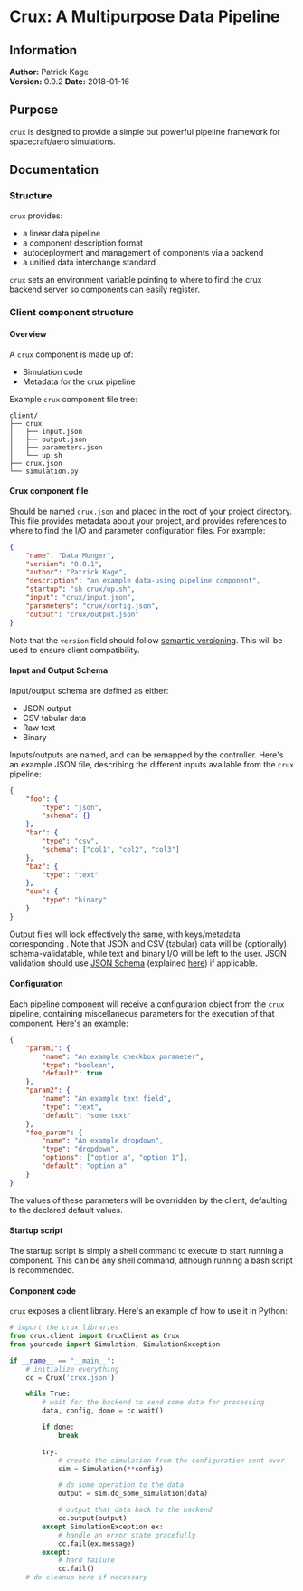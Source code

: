 # Crux: A Multipurpose Data Pipeline

## Information

__Author:__ Patrick Kage  
__Version:__ 0.0.2
__Date:__ 2018-01-16

## Purpose

`crux` is designed to provide a simple but powerful pipeline framework for spacecraft/aero simulations.

## Documentation

### Structure

`crux` provides:

 - a linear data pipeline
 - a component description format
 - autodeployment and management of components via a backend
 - a unified data interchange standard

`crux` sets an environment variable pointing to where to find the crux backend server so components can easily register.

### Client component structure

#### Overview

A `crux` component is made up of:

 - Simulation code
 - Metadata for the crux pipeline

Example `crux` component file tree:

```
client/
├── crux
│   ├── input.json
│   ├── output.json
│   ├── parameters.json
│   └── up.sh
├── crux.json
└── simulation.py
```

#### Crux component file

Should be named `crux.json` and placed in the root of your project directory. This file provides metadata about your project, and provides references to where to find the I/O and parameter configuration files. For example:

```json
{
	"name": "Data Munger",
	"version": "0.0.1",
	"author": "Patrick Kage",
	"description": "an example data-using pipeline component",
	"startup": "sh crux/up.sh",
	"input": "crux/input.json",
	"parameters": "crux/config.json",
	"output": "crux/output.json"
}
```

Note that the `version` field should follow [semantic versioning](https://semver.org). This will be used to ensure client compatibility.

#### Input and Output Schema

Input/output schema are defined as either:

 - JSON output
 - CSV tabular data
 - Raw text
 - Binary

Inputs/outputs are named, and can be remapped by the controller. Here's an example JSON file, describing the different inputs available from the `crux` pipeline:

```json
{
	"foo": {
		"type": "json",
		"schema": {}
	},
	"bar": {
		"type": "csv",
		"schema": ["col1", "col2", "col3"]
	},
	"baz": {
		"type": "text"
	},
	"qux": {
		"type": "binary"
	}
}
```

Output files will look effectively the same, with keys/metadata corresponding . Note that JSON and CSV (tabular) data will be (optionally) schema-validatable, while text and binary I/O will be left to the user. JSON validation should use [JSON Schema](http://json-schema.org/) (explained [here](https://spacetelescope.github.io/understanding-json-schema/)) if applicable.


#### Configuration

Each pipeline component will receive a configuration object from the `crux` pipeline, containing miscellaneous parameters for the execution of that component. Here's an example:

```json
{
	"param1": {
		"name": "An example checkbox parameter",
		"type": "boolean",
		"default": true
	},
	"param2": {
		"name": "An example text field",
		"type": "text",
		"default": "some text"
	},
	"foo_param": {
		"name": "An example dropdown",
		"type": "dropdown",
		"options": ["option a", "option 1"],
		"default": "option a"
	}
}
```

The values of these parameters will be overridden by the client, defaulting to the declared default values.

#### Startup script

The startup script is simply a shell command to execute to start running a component. This can be any shell command, although running a bash script is recommended.

#### Component code

`crux` exposes a client library. Here's an example of how to use it in Python:

```python
# import the crux libraries
from crux.client import CruxClient as Crux
from yourcode import Simulation, SimulationException

if __name__ == "__main__":
    # initialize everything
    cc = Crux('crux.json')

    while True:
        # wait for the backend to send some data for processing
        data, config, done = cc.wait()

        if done:
            break

        try:
            # create the simulation from the configuration sent over
            sim = Simulation(**config)

            # do some operation to the data
            output = sim.do_some_simulation(data)

            # output that data back to the backend
            cc.output(output)
        except SimulationException ex:
            # handle an error state gracefully
            cc.fail(ex.message)
        except:
            # hard failure
            cc.fail()
    # do cleanup here if necessary
```
